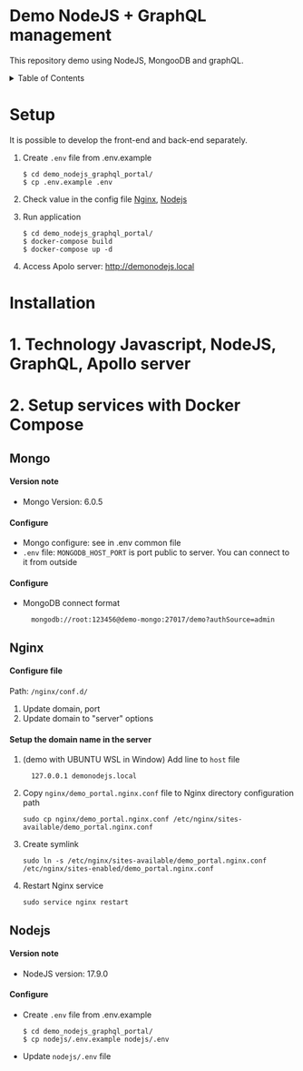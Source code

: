 # Demo NodeJS + GraphQL management

This repository demo using NodeJS, MongooDB and graphQL.


<!-- TABLE OF CONTENTS -->
<details>
  <summary>Table of Contents</summary>
  <ol>
    <li><a href="#mongo">Mongo</a></li>
    <li><a href="#nginx">Nginx</a></li>
    <li><a href="#nodejs">NodeJS</a></li>
  </ol>
</details>


# Setup
It is possible to develop the front-end and back-end separately.

1. Create `.env` file from .env.example
    ```
    $ cd demo_nodejs_graphql_portal/
    $ cp .env.example .env
    ```

2. Check value in the config file
    <a href="#nginx">Nginx</a>,
    <a href="#nodejs">Nodejs</a>

3. Run application
    ```
    $ cd demo_nodejs_graphql_portal/
    $ docker-compose build
    $ docker-compose up -d
    ```

4. Access Apolo server: <a href="http://demonodejs.local" target="_blank">http://demonodejs.local</a>


# Installation
# 1. Technology Javascript, NodeJS, GraphQL, Apollo server


# 2. Setup services with Docker Compose


## Mongo
#### Version note
- Mongo Version: 6.0.5

#### Configure
- Mongo configure: see in .env common file
- `.env` file: `MONGODB_HOST_PORT` is port public to server. You can connect to it from outside

#### Configure
- MongoDB connect format 
    ```
      mongodb://root:123456@demo-mongo:27017/demo?authSource=admin
    ```


## Nginx
#### Configure file 
Path: `/nginx/conf.d/`

1. Update domain, port
2. Update domain to "server" options  

#### Setup the domain name in the server
1. (demo with UBUNTU WSL in Window) Add line to `host` file
    ```
      127.0.0.1	demonodejs.local
    ```
2. Copy `nginx/demo_portal.nginx.conf` file to Nginx directory configuration path
    ```
    sudo cp nginx/demo_portal.nginx.conf /etc/nginx/sites-available/demo_portal.nginx.conf
    ```
3. Create symlink 
    ```
    sudo ln -s /etc/nginx/sites-available/demo_portal.nginx.conf /etc/nginx/sites-enabled/demo_portal.nginx.conf
    ```
4. Restart Nginx service
    ```
    sudo service nginx restart
    ```

## Nodejs
#### Version note
- NodeJS version: 17.9.0
  
#### Configure
- Create `.env` file from .env.example
    ```
    $ cd demo_nodejs_graphql_portal/
    $ cp nodejs/.env.example nodejs/.env
    ```
- Update `nodejs/.env` file